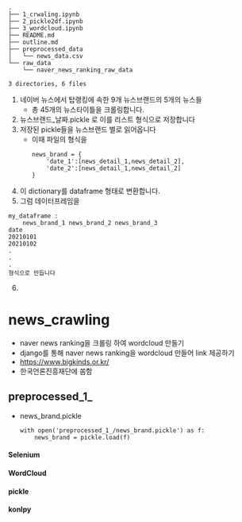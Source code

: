 ```
.
├── 1_crwaling.ipynb
├── 2_pickle2df.ipynb
├── 3_wordcloud.ipynb
├── README.md
├── outline.md
├── preprocessed_data
│   └── news_data.csv
└── raw_data
    └── naver_news_ranking_raw_data

3 directories, 6 files

```




1. 네이버 뉴스에서 탑랭킹에 속한 9개 뉴스브랜드의 5개의 뉴스들
    - 총 45개의 뉴스타이틀을 크롤링합니다.
2. 뉴스브랜드_날짜.pickle 로 이를 리스트 형식으로 저장합니다
3. 저장된 pickle들을 뉴스브랜드 별로 읽어옵니다
    - 이때 파일의 형식을
        ```
        news_brand = {
            'date_1':[news_detail_1,news_detail_2],
            'date_2':[news_detail_1,news_detail_2]
        }
        ```
4. 이 dictionary를 dataframe 형태로 변환합니다.
5. 그럼 데이터프레임을 

```
my_dataframe :
    news_brand_1 news_brand_2 news_brand_3
date
20210101
20210102
.
.
.
형식으로 만듭니다
```
6. 
    



# news_crawling

- naver news ranking을 크롤링 하여 wordcloud 만들기
- django를 통해 naver news ranking을 wordcloud 만들어 link 제공하기
- https://www.bigkinds.or.kr/
- 한국언론진흥재단에 쏨함

## preprocessed_1_
- news_brand.pickle
    ```
    with open('preprocessed_1_/news_brand.pickle') as f:
        news_brand = pickle.load(f)
    ```


#### Selenium

#### WordCloud

#### pickle

#### konlpy

